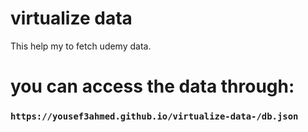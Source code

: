 # virtualize data

This help my to fetch udemy data.

# you can access the data through:

### `https://yousef3ahmed.github.io/virtualize-data-/db.json` 




